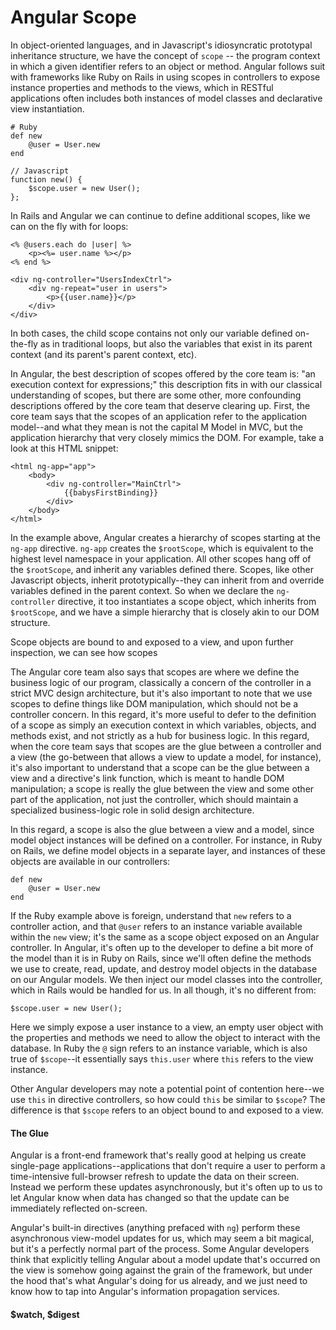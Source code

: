 # Angular Scope

In object-oriented languages, and in Javascript's idiosyncratic prototypal inheritance structure, we have the concept of `scope` -- the program context in which a given identifier refers to an object or method. Angular follows suit with frameworks like Ruby on Rails in using scopes in controllers to expose instance properties and methods to the views, which in RESTful applications often includes both instances of model classes and declarative view instantiation. 

	# Ruby
	def new
		@user = User.new
	end
	
	// Javascript
	function new() {
		$scope.user = new User();
	};

In Rails and Angular we can continue to define additional scopes, like we can on the fly with for loops:

	<% @users.each do |user| %>
		<p><%= user.name %></p>
	<% end %>
	
	<div ng-controller="UsersIndexCtrl">
		<div ng-repeat="user in users">
			<p>{{user.name}}</p>
		</div>
	</div>
	
In both cases, the child scope contains not only our variable defined on-the-fly as in traditional loops, but also the variables that exist in its parent context (and its parent's parent context, etc). 

In Angular, the best description of scopes offered by the core team is: "an execution context for expressions;" this description fits in with our classical understanding of scopes, but there are some other, more confounding descriptions offered by the core team that deserve clearing up. First, the core team says that the scopes of an application refer to the application model--and what they mean is not the capital M Model in MVC, but the application hierarchy that very closely mimics the DOM. For example, take a look at this HTML snippet:

	<html ng-app="app">
		<body>
			<div ng-controller="MainCtrl">
				{{babysFirstBinding}}
			</div>
		</body>
	</html>
	
In the example above, Angular creates a hierarchy of scopes starting at the `ng-app` directive. `ng-app` creates the `$rootScope`, which is equivalent to the highest level namespace in your application. All other scopes hang off of the `$rootScope`, and inherit any variables defined there. Scopes, like other Javascript objects, inherit prototypically--they can inherit from and override variables defined in the parent context. So when we declare the `ng-controller` directive, it too instantiates a scope object, which inherits from `$rootScope`, and we have a simple hierarchy that is closely akin to our DOM structure. 

Scope objects are bound to and exposed to a view, and upon further inspection, we can see how scopes 

The Angular core team also says that scopes are where we define the business logic of our program, classically a concern of the controller in a strict MVC design architecture, but it's also important to note that we use scopes to define things like DOM manipulation, which should not be a controller concern. In this regard, it's more useful to defer to the definition of a scope as simply an execution context in which variables, objects, and methods exist, and not strictly as a hub for business logic. In this regard, when the core team says that scopes are the glue between a controller and a view (the go-between that allows a view to update a model, for instance), it's also important to understand that a scope can be the glue between a view and a directive's link function, which is meant to handle DOM manipulation; a scope is really the glue between the view and some other part of the application, not just the controller, which should maintain a specialized business-logic role in solid design architecture. 

In this regard, a scope is also the glue between a view and a model, since model object instances will be defined on a controller. For instance, in Ruby on Rails, we define model objects in a separate layer, and instances of these objects are available in our controllers:

	def new
		@user = User.new
	end

If the Ruby example above is foreign, understand that `new` refers to a controller action, and that `@user` refers to an instance variable available within the `new` view; it's the same as a scope object exposed on an Angular controller. In Angular, it's often up to the developer to define a bit more of the model than it is in Ruby on Rails, since we'll often define the methods we use to create, read, update, and destroy model objects in the database on our Angular models. We then inject our model classes into the controller, which in Rails would be handled for us. In all though, it's no different from:

	$scope.user = new User();
	
Here we simply expose a user instance to a view, an empty user object with the properties and methods we need to allow the object to interact with the database. In Ruby the `@` sign refers to an instance variable, which is also true of `$scope`--it essentially says `this.user` where `this` refers to the view instance. 

Other Angular developers may note a potential point of contention here--we use `this` in directive controllers, so how could `this` be similar to `$scope`? The difference is that `$scope` refers to an object bound to and exposed to a view. 

#### The Glue

Angular is a front-end framework that's really good at helping us create single-page applications--applications that don't require a user to perform a time-intensive full-browser refresh to update the data on their screen. Instead we perform these updates asynchronously, but it's often up to us to let Angular know when data has changed so that the update can be immediately reflected on-screen. 

Angular's built-in directives (anything prefaced with `ng`) perform these asynchronous view-model updates for us, which may seem a bit magical, but it's a perfectly normal part of the process. Some Angular developers think that explicitly telling Angular about a model update that's occurred on the view is somehow going against the grain of the framework, but under the hood that's what Angular's doing for us already, and we just need to know how to tap into Angular's information propagation services. 

#### $watch, $digest



